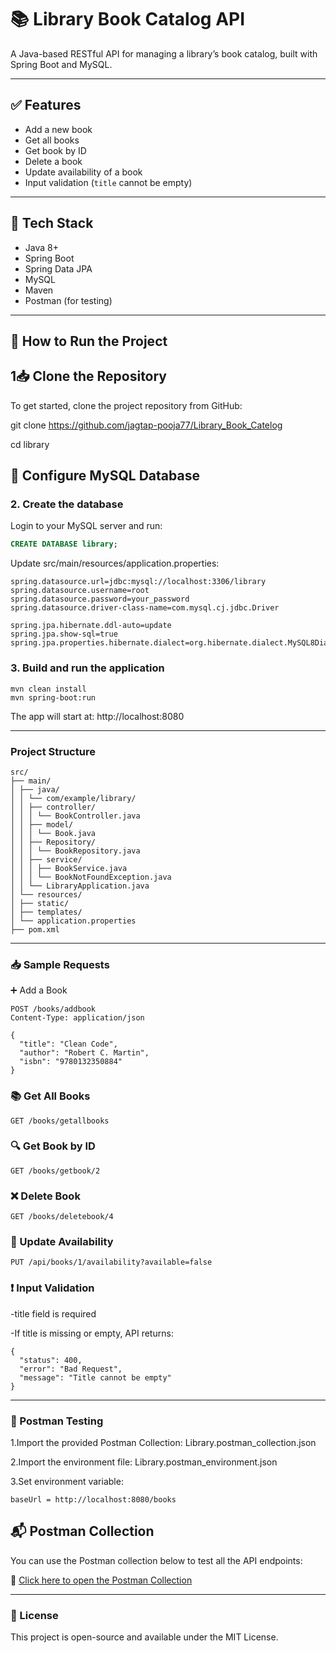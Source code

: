 # 📚 Library Book Catalog API

A Java-based RESTful API for managing a library’s book catalog, built with Spring Boot and MySQL.

---

## ✅ Features

- Add a new book
- Get all books
- Get book by ID
- Delete a book
- Update availability of a book
- Input validation (`title` cannot be empty)

---

## 🧰 Tech Stack

- Java 8+
- Spring Boot
- Spring Data JPA
- MySQL
- Maven
- Postman (for testing)

---


## 🚀 How to Run the Project


## 1📥 Clone the Repository

To get started, clone the project repository from GitHub:

git clone https://github.com/jagtap-pooja77/Library_Book_Catelog

cd library


## 🔧 Configure MySQL Database

### 2. Create the database
Login to your MySQL server and run:
```sql
CREATE DATABASE library;
```

Update src/main/resources/application.properties:
```
spring.datasource.url=jdbc:mysql://localhost:3306/library
spring.datasource.username=root
spring.datasource.password=your_password
spring.datasource.driver-class-name=com.mysql.cj.jdbc.Driver

spring.jpa.hibernate.ddl-auto=update
spring.jpa.show-sql=true
spring.jpa.properties.hibernate.dialect=org.hibernate.dialect.MySQL8Dialect
```

### 3. Build and run the application
```
mvn clean install
mvn spring-boot:run
```
The app will start at:
http://localhost:8080

---
###  Project Structure
```
src/
├── main/
│ ├── java/
│ │ └── com/example/library/
│ │ ├── controller/
│ │ │ └── BookController.java 
│ │ ├── model/
│ │ │ └── Book.java 
│ │ ├── Repository/
│ │ │ └── BookRepository.java 
│ │ ├── service/
│ │ │ ├── BookService.java 
│ │ │ └── BookNotFoundException.java 
│ │ └── LibraryApplication.java 
│ └── resources/
│ ├── static/ 
│ ├── templates/
│ └── application.properties 
├── pom.xml
```
---
### 📥 Sample Requests
➕ Add a Book
```
POST /books/addbook
Content-Type: application/json

{
  "title": "Clean Code",
  "author": "Robert C. Martin",
  "isbn": "9780132350884"
}
```
### 📚 Get All Books
```
GET /books/getallbooks
```
### 🔍 Get Book by ID
```
GET /books/getbook/2
```
### ❌ Delete Book
```
GET /books/deletebook/4
```
### 🔄 Update Availability
```
PUT /api/books/1/availability?available=false
```
### ❗ Input Validation
-title field is required

-If title is missing or empty, API returns:
```
{
  "status": 400,
  "error": "Bad Request",
  "message": "Title cannot be empty"
}
```
---
### 🧪 Postman Testing

1.Import the provided Postman Collection: Library.postman_collection.json

2.Import the environment file: Library.postman_environment.json

3.Set environment variable:
```
baseUrl = http://localhost:8080/books
```
## 📬 Postman Collection

You can use the Postman collection below to test all the API endpoints:

🔗 [Click here to open the Postman Collection](https://web.postman.co/workspace/My-Workspace~38a455d7-506c-4a5e-8604-ee63b629d110/collection/45369474-31642da3-0e87-4465-9288-50a3ca46f403?action=share&source=copy-link&creator=45369474)


---
### 🧾 License

This project is open-source and available under the MIT License.











